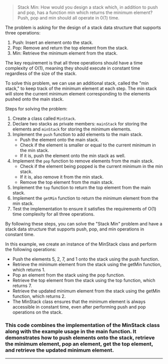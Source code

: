 > Stack Min: How would you design a stack which, in addition to push and pop, has a function min 
which returns the minimum element? Push, pop and min should all operate in 0(1) time.


The problem is asking for the design of a stack data structure that supports three operations:

1. Push: Insert an element onto the stack.
2. Pop: Remove and return the top element from the stack.
3. Min: Retrieve the minimum element from the stack.

The key requirement is that all three operations should have a time complexity of O(1), meaning they should execute in constant time regardless of the size of the stack.

To solve this problem, we can use an additional stack, called the "min stack," to keep track of the minimum element at each step. The min stack will store the current minimum element corresponding to the elements pushed onto the main stack.

Steps for solving the problem:

1. Create a class called `MinStack`.
2. Declare two stacks as private members: `mainStack` for storing the elements and `minStack` for storing the minimum elements.
3. Implement the `push` function to add elements to the main stack.
   - Push the element onto the main stack.
   - Check if the element is smaller or equal to the current minimum in the min stack.
   - If it is, push the element onto the min stack as well.
4. Implement the `pop` function to remove elements from the main stack.
   - Check if the element being popped is the current minimum in the min stack.
   - If it is, also remove it from the min stack.
   - Remove the top element from the main stack.
5. Implement the `top` function to return the top element from the main stack.
6. Implement the `getMin` function to return the minimum element from the min stack.
7. Test the implementation to ensure it satisfies the requirements of O(1) time complexity for all three operations.

By following these steps, you can solve the "Stack Min" problem and have a stack data structure that supports push, pop, and min operations in constant time.

In this example, we create an instance of the MinStack class and perform the following operations:

- Push the elements 5, 2, 7, and 1 onto the stack using the push function.
- Retrieve the minimum element from the stack using the getMin function, which returns 1.
- Pop an element from the stack using the pop function.
- Retrieve the top element from the stack using the top function, which returns 7.
- Retrieve the updated minimum element from the stack using the getMin function, which returns 2.
- The MinStack class ensures that the minimum element is always accessible in constant time, even after performing push and pop operations on the stack.

### This code combines the implementation of the MinStack class along with the example usage in the main function. It demonstrates how to push elements onto the stack, retrieve the minimum element, pop an element, get the top element, and retrieve the updated minimum element.
---